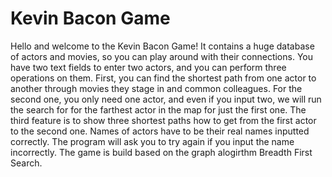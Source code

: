 # Kevin Bacon Game

Hello and welcome to the Kevin Bacon Game! It contains a huge database of actors and movies, so you can play around with their connections. 
You have two text fields to enter two actors, and you can perform three operations on them. 
First,  you can find the shortest path from one actor to another through movies they stage in and common colleagues. 
For the second one, you only need one actor, and even if you input two, we will run the search for for the farthest actor in the map for just the first one. 
The third feature is to show three shortest paths how to get from the first actor to the second one. 
Names of actors have to be their real names inputted correctly. The program will ask you to try again if you input the name incorrectly.
The game is build based on the graph alogirthm Breadth First Search. 
